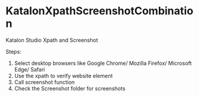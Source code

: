# KatalonXpathScreenshotCombination 
Katalon Studio Xpath and Screenshot 

Steps: 
1. Select desktop browsers like Google Chrome/ Mozilla Firefox/ Microsoft Edge/ Safari 
1. Use the xpath to verify website element 
3. Call screenshot function 
4. Check the Screenshot folder for screenshots 
